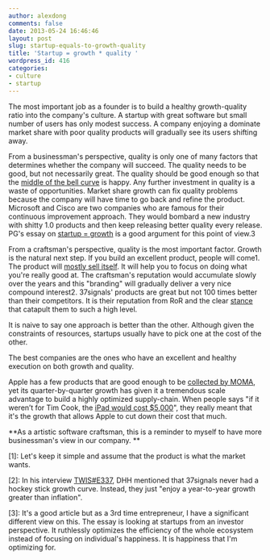 ```yaml
---
author: alexdong
comments: false
date: 2013-05-24 16:46:46
layout: post
slug: startup-equals-to-growth-quality
title: 'Startup = growth * quality '
wordpress_id: 416
categories:
- culture
- startup
---
```


The most important job as a founder is to build a healthy growth-quality ratio into the company's culture. A startup with great software but small number of users has only modest success. A company enjoying a dominate market share with poor quality products will gradually see its users shifting away.

From a businessman's perspective, quality is only one of many factors that determines whether the company will succeed. The quality needs to be good, but not necessarily great. The quality should be good enough so that the [middle of the bell curve](http://www.ericsink.com/Act_Your_Age.html) is happy. Any further investment in quality is a waste of opportunities. Market share growth can fix quality problems because the company will have time to go back and refine the product. Microsoft and Cisco are two companies who are famous for their continuous improvement approach. They would bombard a new industry with shitty 1.0 products and then keep releasing better quality every release. PG's essay on [startup = growth](http://www.paulgraham.com/growth.html) is a good argument for this point of view.3

From a craftsman's perspective, quality is the most important factor.  Growth is the natural next step. If you build an excellent product, people will come1. The product will [mostly sell itself](http://www.mintel.com/blog/new-market-trends/good-product-mostly-sells-itself-good-product-doesnt-need-excessive-marketing). It will help you to focus on doing what you're really good at. The craftsman's reputation would accumulate slowly over the years and this "branding" will gradually deliver a very nice compound interest2. 37signals' products are great but not 100 times better than their competitors. It is their reputation from RoR and the clear [stance](http://37signals.com/rework) that catapult them to such a high level. 

It is naive to say one approach is better than the other. Although given the constraints of resources, startups usually have to pick one at the cost of the other. 

The best companies are the ones who have an excellent and healthy execution on both growth and quality. 

Apple has a few products that are good enough to be [collected by MOMA](http://www.moma.org/collection/artist.php?artist_id=22559), yet its quarter-by-quarter growth has given it a tremendous scale advantage to build a highly optimized supply-chain.  When people says "if it weren’t for Tim Cook, the [iPad would cost $5,000](http://au.businessinsider.com/if-it-werent-for-tim-cook-the-ipad-would-have-cost-5000-2012-3?nr_email_referer=1)", they really meant that it's the growth that allows Apple to cut down their cost that much. 

**As a artistic software craftsman, this is a reminder to myself to have more businessman's view in our company.
**

[1]: Let's keep it simple and assume that the product is what the market wants.

[2]: In his interview [TWIS#E337](http://thisweekinstartups.com/blog/david-h-hansson-partner-at-37signals-twist-e337.html), DHH mentioned that 37signals never had a hockey stick growth curve. Instead, they just "enjoy a year-to-year growth greater than inflation".

[3]: It's a good article but as a 3rd time entrepreneur, I have a significant different view on this. The essay is looking at startups from an investor perspective. It ruthlessly optimizes the efficiency of the whole ecosystem instead of focusing on individual's happiness. It is happiness that I'm optimizing for.

